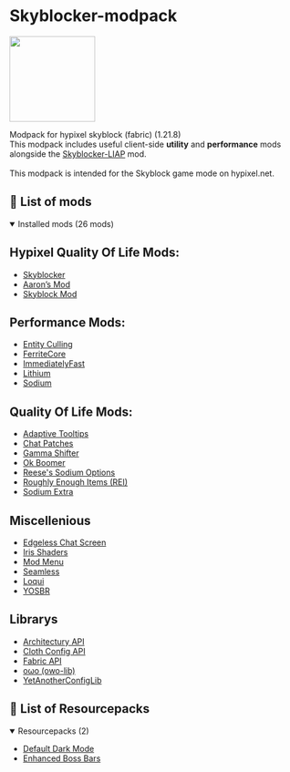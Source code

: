 # Skyblocker-modpack
<img height="150" src="https://hysky.de/skyblocker.png" />

Modpack for hypixel skyblock (fabric) (1.21.8) \
This modpack includes useful client-side **utility** and **performance** mods alongside the [Skyblocker-LIAP](https://modrinth.com/mod/skyblocker-liap) mod. \
\
This modpack is intended for the Skyblock game mode on hypixel.net.

## 🔧 List of mods

<details open>
<summary> Installed mods (26 mods)</summary>

## Hypixel Quality Of Life Mods:
- [Skyblocker](https://modrinth.com/mod/skyblocker-liap)
- [Aaron’s Mod](https://modrinth.com/mod/aaron-mod)
- [Skyblock Mod](https://modrinth.com/mod/skyblockmod)

## Performance Mods:
- [Entity Culling](https://modrinth.com/mod/entityculling)
- [FerriteCore](https://modrinth.com/mod/ferrite-core)
- [ImmediatelyFast](https://modrinth.com/mod/immediatelyfast)
- [Lithium](https://modrinth.com/mod/lithium)
- [Sodium](https://modrinth.com/mod/sodium)

## Quality Of Life Mods:
- [Adaptive Tooltips](https://modrinth.com/mod/adaptive-tooltips)
- [Chat Patches](https://modrinth.com/mod/chatpatches)
- [Gamma Shifter](https://modrinth.com/mod/gamma-shifter)
- [Ok Boomer](https://modrinth.com/mod/ok-boomer)
- [Reese's Sodium Options](https://modrinth.com/mod/reeses-sodium-options)
- [Roughly Enough Items (REI)](https://modrinth.com/mod/rei)
- [Sodium Extra](https://modrinth.com/mod/sodium-extra)

## Miscellenious
- [Edgeless Chat Screen](https://modrinth.com/mod/edgeless-chat-screen)
- [Iris Shaders](https://modrinth.com/mod/iris)
- [Mod Menu](https://modrinth.com/mod/modmenu)
- [Seamless](https://modrinth.com/mod/seamless)
- [Loqui](https://modrinth.com/mod/loqui)
- [YOSBR](https://modrinth.com/mod/yosbr)

## Librarys
- [Architectury API](https://modrinth.com/mod/architectury-api)
- [Cloth Config API](https://modrinth.com/mod/cloth-config)
- [Fabric API](https://modrinth.com/mod/fabric-api)
- [oωo (owo-lib)](https://modrinth.com/mod/owo-lib)
- [YetAnotherConfigLib](https://modrinth.com/mod/yacl)

</details>

## 🎨 List of Resourcepacks

<details open>
<summary> Resourcepacks (2)</summary>

- [Default Dark Mode](https://modrinth.com/resourcepack/default-dark-mode)
- [Enhanced Boss Bars](https://modrinth.com/resourcepack/enhanced-boss-bars)

</details>
